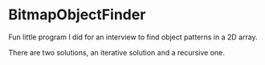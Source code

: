 # BitmapObjectFinder 

Fun little program I did for an interview to find object patterns in a 2D array.

There are two solutions, an iterative solution and a recursive one.